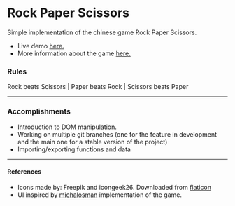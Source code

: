 # Rock Paper Scissors

Simple implementation of the chinese game Rock Paper Scissors. 

- Live demo [here.](https://pbara7a.github.io/RPS/)
- More information about the game [here.](https://en.wikipedia.org/wiki/Rock_paper_scissors)

### Rules
Rock beats Scissors | Paper beats Rock | Scissors beats Paper

---

### Accomplishments

- Introduction to DOM manipulation.
- Working on multiple git branches (one for the feature in development and the main one for a stable version of the project)
- Importing/exporting functions and data

---

#### References

- Icons made by: Freepik and icongeek26. Downloaded from [flaticon](https://www.flaticon.com/)
- UI inspired by [michalosman](https://github.com/michalosman) implementation of the game.
